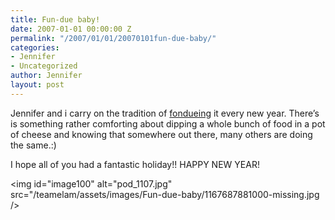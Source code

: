 ```yaml
---
title: Fun-due baby!
date: 2007-01-01 00:00:00 Z
permalink: "/2007/01/01/20070101fun-due-baby/"
categories:
- Jennifer
- Uncategorized
author: Jennifer
layout: post
---
```


Jennifer and i carry on the tradition of [fondueing](http://en.wikipedia.org/wiki/Fondue "fondueing") it every new year. There&#8217;s is something rather comforting about dipping a whole bunch of food in a pot of cheese and knowing that somewhere out there, many others are doing the same.:)

I hope all of you had a fantastic holiday!! HAPPY NEW YEAR!

<img id="image100" alt="pod_1107.jpg" src="/teamelam/assets/images/Fun-due-baby/1167687881000-missing.jpg />
